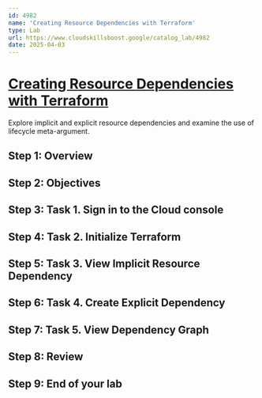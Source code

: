 ```yaml
---
id: 4982
name: 'Creating Resource Dependencies with Terraform'
type: Lab
url: https://www.cloudskillsboost.google/catalog_lab/4982
date: 2025-04-03
---
```


# [Creating Resource Dependencies with Terraform](https://www.cloudskillsboost.google/catalog_lab/4982)

Explore implicit and explicit resource dependencies and examine the use of lifecycle meta-argument.

## Step 1: Overview

## Step 2: Objectives

## Step 3: Task 1. Sign in to the Cloud console

## Step 4: Task 2. Initialize Terraform

## Step 5: Task 3. View Implicit Resource Dependency

## Step 6: Task 4. Create Explicit Dependency

## Step 7: Task 5. View Dependency Graph

## Step 8: Review

## Step 9: End of your lab
